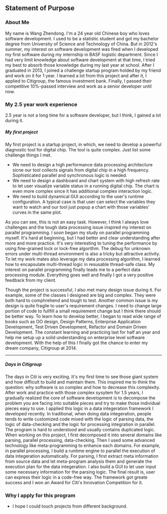 ## Statement of Purpose

### About Me
  My name is Wang Zhendong. I'm a 24 year old Chinese boy who loves software development. I used to be a statistic student and got my bachelor degree from University of Science and Technology of China. But in 2012's summer, my interest on software development was fired when I developed my first software during my internship in BASF logistic department. Since I had very limit knowledge about software development at that time, I tried my best to absorb those knowledge during my last year at school. After I graduated in 2013, I joined a challenge startup program holded by my friend and work on it for 1 year. I learned a lot from this project and after it, I applied to Citigroup, the famous investment bank. Finally, I passed their competitive 10%-passed interview and work as a senior developer until now. 

### My 2.5 year work experience
2.5 year is not a long time for a software developer, but I think, I gained a lot during it. 

##### My first project
My first project is a startup project, in which, we need to develop a powerful diagnostic tool for digital chip. The tool is quite complex. Just list some challenge things I met.
 
* We need to design a high performance data processing architecture sicne our tool collects signals from digital chip in a high frequency. Sophisticated parallel and synchronous logic is needed.
* We need to design a dashboard and chart system with high refresh rate to let user visualize variable status in a running digital chip. The chart is even more complex since it has additional complex interaction logic.  
* We need to build dynamical GUI according to the user's runtime configuration. A typical case is that user can select the variables they want to watch and our tool just popup a chart with those variables' curves in the same plot.

As you can see, this is not an easy task. However, I think I always love challenges and the tough data processing issue inspired my interest on parallel programming. I soon began my study on parallel programming myself. It's hard at beginning, but I had better and clear understanding after more and more practice. It's very interesting to tuning the performance by using fine-grained lock or lock-free algorithm. The debug for unknown errors under multi-thread environment is also a tricky but attractive activity. To let my work mates also leverage my data processing algorithm, I learned how to encapsulate multi-thread logic in resusable thread-safe class. My interest on parallel programming finally leads me to a perfect data processing module. Everything goes well and finally I got a very positive feedback from my client. 

Though the project is successful,  I also met many design issue during it. For example, some of the classes I designed are big and complex. They were both hard to comphrehend and tough to test. Another common issue is my design is quite fragile to user's requirement changes. I need to change large portion of code  to fullfill a small requirement change but I think there should be better way. To learn how to develop better, I began to read wide range of books such as OO design, Design Patterns, Enterprise Application Development, Test Driven Development, Refactor and Domain Driven Development. The constant learning and practicing last for half an year and help me setup up a solid understanding on enterprise level software development. With the help of this I finally got the chance to enter my dream company, Citigroup at 2014.

________________

##### Days in Citigroup
The days in Citi is very exciting. It's my first time to see those giant system and how difficult to build and maintain them. This inspired me to think the question: why software is so complex and how to decrease this complexity. After work and practice with those complex sysytem for 1.5 years, I gradually realized the core of software development is to decompose the problem you are facing into suitable pieces and try to make those individual pieces easy to use. I applied this logic in a data integeration framework I developed recently. In traditional, when doing data integeration, people tends to write customized code mixed with the logic of parsing data, the logic of data-checking and the logic for processing integration in parallel. The program is hard to understood and usually contains duplicated logic. When working on this project, I first decomposed it into several domains like parsing, parallel processing, data-checking. Then I used some advanced technology like meta-programming to enhance each domains. For example, in parallel processing, I build a runtime engine to parallel the execution of data integeration automatically. For parsing, I first extract meta information from source data and let meta-program analysis them and generate the execution plan for the data integeration. I also build a GUI to let user input some necessary information for the parsing logic. The final result is, user can express their logic in a code-free way. The framework got greate success and I won an Award for Citi's Innovation Competition for it. 


 



### Why I apply for this program
* I hope I could touch projects from different background.

### 
